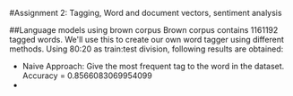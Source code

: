 #Assignment 2: Tagging, Word and document vectors, sentiment analysis

##Language models using brown corpus
Brown corpus contains 1161192 tagged words. We'll use this to create our own word tagger using different methods. Using 80:20 as train:test division, following results are obtained: 

- Naive Approach: Give the most frequent tag to the word in the dataset.
	Accuracy = 0.8566083069954099
- 
